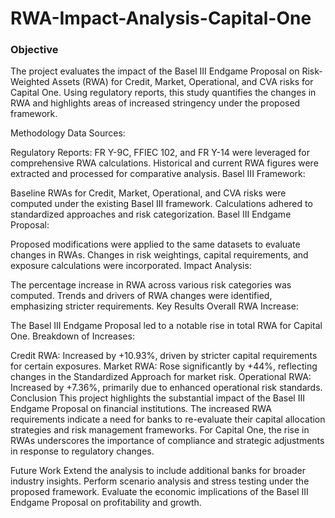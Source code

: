 # RWA-Impact-Analysis-Capital-One

### Objective

The project evaluates the impact of the Basel III Endgame Proposal on Risk-Weighted Assets (RWA) for Credit, Market, Operational, and CVA risks for Capital One. Using regulatory reports, this study quantifies the changes in RWA and highlights areas of increased stringency under the proposed framework.

Methodology
Data Sources:

Regulatory Reports: FR Y-9C, FFIEC 102, and FR Y-14 were leveraged for comprehensive RWA calculations.
Historical and current RWA figures were extracted and processed for comparative analysis.
Basel III Framework:

Baseline RWAs for Credit, Market, Operational, and CVA risks were computed under the existing Basel III framework.
Calculations adhered to standardized approaches and risk categorization.
Basel III Endgame Proposal:

Proposed modifications were applied to the same datasets to evaluate changes in RWAs.
Changes in risk weightings, capital requirements, and exposure calculations were incorporated.
Impact Analysis:

The percentage increase in RWA across various risk categories was computed.
Trends and drivers of RWA changes were identified, emphasizing stricter requirements.
Key Results
Overall RWA Increase:

The Basel III Endgame Proposal led to a notable rise in total RWA for Capital One.
Breakdown of Increases:

Credit RWA: Increased by +10.93%, driven by stricter capital requirements for certain exposures.
Market RWA: Rose significantly by +44%, reflecting changes in the Standardized Approach for market risk.
Operational RWA: Increased by +7.36%, primarily due to enhanced operational risk standards.
Conclusion
This project highlights the substantial impact of the Basel III Endgame Proposal on financial institutions. The increased RWA requirements indicate a need for banks to re-evaluate their capital allocation strategies and risk management frameworks. For Capital One, the rise in RWAs underscores the importance of compliance and strategic adjustments in response to regulatory changes.

Future Work
Extend the analysis to include additional banks for broader industry insights.
Perform scenario analysis and stress testing under the proposed framework.
Evaluate the economic implications of the Basel III Endgame Proposal on profitability and growth.
